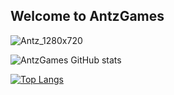 ## Welcome to AntzGames

![Antz_1280x720](https://github.com/user-attachments/assets/4365670d-5d00-4fd2-b945-c58582d45b09)

<!--
**antzGames/antzGames** is a ✨ _special_ ✨ repository because its `README.md` (this file) appears on your GitHub profile.

Here are some ideas to get you started:

- 🔭 I’m currently working on ...
- 🌱 I’m currently learning ...
- 👯 I’m looking to collaborate on ...
- 🤔 I’m looking for help with ...
- 💬 Ask me about ...
- 📫 How to reach me: ...
- 😄 Pronouns: ...
- ⚡ Fun fact: ...
-->

![AntzGames GitHub stats](https://github-readme-stats.vercel.app/api?username=antzGames&show=discussions_started&theme=ambient_gradient&show_icons=true&rank_icon=github&bg_color=45,942021,e44033)

<p>
  
</p>

[![Top Langs](https://github-readme-stats.vercel.app/api/top-langs/?username=antzGames&theme=ambient_gradient&show_icons=true&bg_color=45,942021,e44033)](https://github.com/anuraghazra/github-readme-stats)




